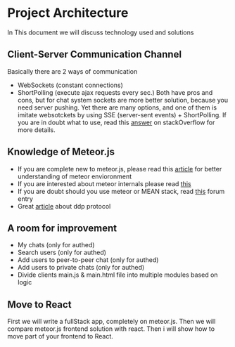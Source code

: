 # Project Architecture

In This document we will discuss technology used and solutions

## Client-Server Communication Channel

Basically there are 2 ways of communication
* WebSockets (constant connections)
* ShortPolling (execute ajax requests every sec.)
Both have pros and cons, but for chat system sockets are more better solution, because you need server pushing.
Yet there are many options, and one of them is imitate websotckets by using SSE (server-sent events) + ShortPolling.
If you are in doubt what to use, read this [answer](https://stackoverflow.com/questions/10028770/in-what-situations-would-ajax-long-short-polling-be-preferred-over-html5-websock)
on stackOverflow for more details.


## Knowledge of Meteor.js
* If you are complete new to meteor.js, please read this [article](https://www.meteor.com/tutorials/blaze/creating-an-app) for better understanding of meteor envioronment
* If you are interested about meteor internals please read [this](https://blog.meteor.com/introducing-ddp-6b40c6aff27d)
* If you are doubt should you use meteor or MEAN stack, read [this](https://forums.meteor.com/t/why-i-won-t-recommend-meteor-anymore/5285) forum entry
* Great [article](https://github.com/meteor/meteor/blob/devel/packages/ddp/DDP.md) about ddp protocol

## A room for improvement
* My chats (only for authed)
* Search users (only for authed)
* Add users to peer-to-peer chat (only for authed)
* Add users to private chats (only for authed)
* Divide clients main.js & main.html file into multiple modules based on logic

## Move to React

First we will write a fullStack app, completely on meteor.js. Then we will compare meteor.js frontend solution with react.
Then i will show how to move part of your frontend to React.

